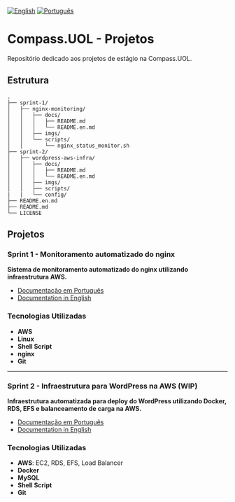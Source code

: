 [![English](https://img.shields.io/badge/English-blue.svg)](README.en.md)
[![Português](https://img.shields.io/badge/Português-green.svg)](README.md)

# Compass.UOL - Projetos

Repositório dedicado aos projetos de estágio na Compass.UOL.

## Estrutura

```
.
├── sprint-1/
│   ├── nginx-monitoring/
│   │   ├── docs/
│   │   │   ├── README.md 
│   │   │   └── README.en.md
│   │   ├── imgs/
│   │   └── scripts/
│   │       └── nginx_status_monitor.sh
├── sprint-2/
│   ├── wordpress-aws-infra/
│   │   ├── docs/
│   │   │   ├── README.md
│   │   │   └── README.en.md
│   │   ├── imgs/
│   │   ├── scripts/
|   |   └── config/
├── README.en.md
├── README.md
└── LICENSE
```

## Projetos

### Sprint 1 - Monitoramento automatizado do nginx
**Sistema de monitoramento automatizado do nginx utilizando infraestrutura AWS.**

- [Documentação em Português](./sprint-1/nginx-monitoring/docs/README.md)
- [Documentation in English](./sprint-1/nginx-monitoring/docs/README.en.md)

### Tecnologias Utilizadas

- **AWS**
- **Linux**
- **Shell Script**
- **nginx**
- **Git**
---
### Sprint 2 - Infraestrutura para WordPress na AWS (WIP)
**Infraestrutura automatizada para deploy do WordPress utilizando Docker, RDS, EFS e balanceamento de carga na AWS.**

- [Documentação em Português](./sprint-2/wordpress-aws-infra/docs/README.md)  
- [Documentation in English](./sprint-2/wordpress-aws-infra/docs/README.en.md)  

### Tecnologias Utilizadas  

- **AWS**: EC2, RDS, EFS, Load Balancer  
- **Docker** 
- **MySQL**  
- **Shell Script** 
- **Git**  
